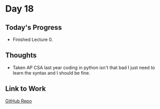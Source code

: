 # Day 18

## Today's Progress
- Finished Lecture 0.

## Thoughts
- Taken AP CSA last year coding in python isn't that bad I just need to learn the syntax and I should be fine.

## Link to Work
[GitHub Repo](https://github.com/V-Paritosh/CS50-Python)